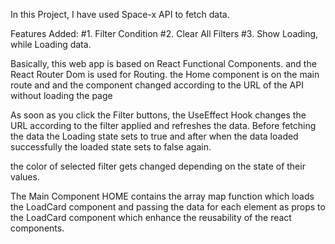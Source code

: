 
In this Project, I have used
Space-x API to fetch data.

Features Added:
#1. Filter Condition
#2. Clear All Filters
#3. Show Loading, while Loading data.

Basically, this web app is based on React Functional Components.
and the React Router Dom is used for Routing.
the Home component is on the main route and and the component changed according to the URL of the API without loading the page

As soon as you click the Filter buttons, the UseEffect Hook changes the URL according to the filter applied and refreshes the data.
Before fetching the data the Loading state sets to true and after when the data loaded successfully the loaded state sets to false again.

the color of selected filter gets changed depending on the state of their values.

The Main Component HOME contains the array map function which loads the LoadCard component and passing the data for each element as props to the LoadCard component which enhance the reusability of the react components.